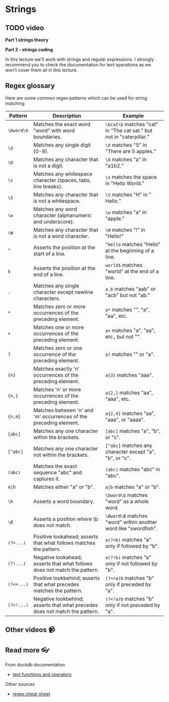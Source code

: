 # Strings

## TODO video

**Part 1 strings theory**

<!-- <a href="https://youtu.be/iWxcl63Uq2Q" target="_blank">
  <img src="https://github.com/kokchun/assets/blob/main/sql/09_strings.png?raw=true" alt="strings in duckdb" width="600">
</a> -->

**Part 2 - strings coding**

<!-- <a href="https://youtu.be/7DUrBs5q6kM" target="_blank">
  <img src="https://github.com/kokchun/assets/blob/main/sql/09_a_strings.png?raw=true" alt="strings in duckdb" width="600">
</a> -->

In this lecture we'll work with strings and regular expressions. I strongly recommend you to check the documentation for text operations as we won't cover them all in this lecture.

## Regex glossary

Here are some common regex patterns which can be used for string matching

| **Pattern** | **Description**                                                             | **Example**                                                         |
| ----------- | --------------------------------------------------------------------------- | ------------------------------------------------------------------- |
| `\bword\b`  | Matches the exact word "word" with word boundaries.                         | `\bcat\b` matches "cat" in "The cat sat." but not in "caterpillar." |
| `\d`        | Matches any single digit (0-9).                                             | `\d` matches "5" in "There are 5 apples."                           |
| `\D`        | Matches any character that is not a digit.                                  | `\D` matches "a" in "a1b2."                                         |
| `\s`        | Matches any whitespace character (spaces, tabs, line breaks).               | `\s` matches the space in "Hello World."                            |
| `\S`        | Matches any character that is not a whitespace.                             | `\S` matches "H" in " Hello."                                       |
| `\w`        | Matches any word character (alphanumeric and underscore).                   | `\w` matches "a" in "apple."                                        |
| `\W`        | Matches any character that is not a word character.                         | `\W` matches "!" in "Hello!"                                        |
| `^`         | Asserts the position at the start of a line.                                | `^Hello` matches "Hello" at the beginning of a line.                |
| `$`         | Asserts the position at the end of a line.                                  | `world$` matches "world" at the end of a line.                      |
| `.`         | Matches any single character except newline characters.                     | `a.b` matches "aab" or "acb" but not "ab."                          |
| `*`         | Matches zero or more occurrences of the preceding element.                  | `a*` matches "", "a", "aa", etc.                                    |
| `+`         | Matches one or more occurrences of the preceding element.                   | `a+` matches "a", "aa", etc., but not "".                           |
| `?`         | Matches zero or one occurrence of the preceding element.                    | `a?` matches "" or "a".                                             |
| `{n}`       | Matches exactly 'n' occurrences of the preceding element.                   | `a{3}` matches "aaa".                                               |
| `{n,}`      | Matches 'n' or more occurrences of the preceding element.                   | `a{2,}` matches "aa", "aaa", etc.                                   |
| `{n,m}`     | Matches between 'n' and 'm' occurrences of the preceding element.           | `a{2,4}` matches "aa", "aaa", or "aaaa".                            |
| `[abc]`     | Matches any one character within the brackets.                              | `[abc]` matches "a", "b", or "c".                                   |
| `[^abc]`    | Matches any one character not within the brackets.                          | `[^abc]` matches any character except "a", "b", or "c".             |
| `(abc)`     | Matches the exact sequence "abc" and captures it.                           | `(abc)` matches "abc" in "abc".                                     |
| `a\|b`      | Matches either "a" or "b".                                                  | `a\|b` matches "a" or "b".                                          |
| `\b`        | Asserts a word boundary.                                                    | `\bword\b` matches "word" as a whole word.                          |
| `\B`        | Asserts a position where \b does not match.                                 | `\Bword\B` matches "word" within another word like "swordfish".     |
| `(?=...)`   | Positive lookahead; asserts that what follows matches the pattern.          | `a(?=b)` matches "a" only if followed by "b".                       |
| `(?!...)`   | Negative lookahead; asserts that what follows does not match the pattern.   | `a(?!b)` matches "a" only if not followed by "b".                   |
| `(?<=...)`  | Positive lookbehind; asserts that what precedes matches the pattern.        | `(?<=a)b` matches "b" only if preceded by "a".                      |
| `(?<!...)`  | Negative lookbehind; asserts that what precedes does not match the pattern. | `(?<!a)b` matches "b" only if not preceded by "a".                  |

## Other videos 📹

## Read more 👓

From duckdb documentation

- [text functions and operators](https://duckdb.org/docs/sql/functions/char.html)

Other sources

- [regex cheat sheet](https://www.rexegg.com/regex-quickstart.php)
